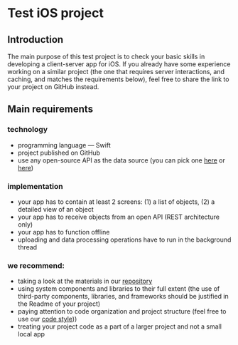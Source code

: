 # Test iOS project

## Introduction

The main purpose of this test project is to check your basic skills in developing a client-server app for iOS. If you already have some experience working on a similar project (the one that requires server interactions, and caching, and matches the requirements below), feel free to share the link to your project on GitHub instead.

## Main requirements

### technology

* programming language — Swift
* project published on GitHub
* use any open-source API as the data source (you can pick one [here](https://github.com/toddmotto/public-apis) or [here](https://github.com/surfstudio/iOSSpringSchool2020/blob/master/practice.md))

### implementation

* your app has to contain at least 2 screens: (1) a list of objects, (2) a detailed view of an object
* your app has to receive objects from an open API (REST architecture only)
* your app has to function offline
* uploading and data processing operations have to run in the background thread

### we recommend:
* taking a look at the materials in our [repository](https://github.com/surfstudio/Surf-iOS-Developers)
* using system components and libraries to their full extent (the use of third-party components, libraries, and frameworks should be justified in the Readme of your project)
* paying attention to code organization and project structure (feel free to use our [code style](https://github.com/surfstudio/SwiftCodestyle)))
* treating your project code as a part of a larger project and not a small local app